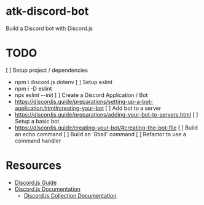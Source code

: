 # atk-discord-bot
Build a Discord bot with Discord.js

# TODO
[ ] Setup project / dependencies
  - npm i discord.js dotenv
[ ] Setup eslint
  - npm i -D eslint
  - npx eslint --init
[ ] Create a Discord Application / Bot
  - https://discordjs.guide/preparations/setting-up-a-bot-application.html#creating-your-bot
[ ] Add bot to a server
  - https://discordjs.guide/preparations/adding-your-bot-to-servers.html
[ ] Setup a basic bot
  - https://discordjs.guide/creating-your-bot/#creating-the-bot-file
[ ] Build an echo command
[ ] Build an '8ball' command
[ ] Refactor to use a command handler

# Resources
- [Discord.js Guide](https://discordjs.guide/)
- [Discord.js Documentation](https://discord.js.org/#/docs/main/stable/general/welcome)
  - [Discord.js Collection Documentation](https://discord.js.org/#/docs/main/stable/class/Collection)
